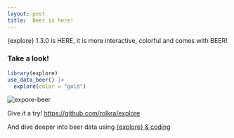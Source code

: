 ```yaml
---
layout: post
title:  Beer is here!
---
```


{explore} 1.3.0 is HERE, it is more interactive, colorful and comes with BEER!

### Take a look!

```R
library(explore)
use_data_beer() |>
  explore(color = "gold")
```

![expore-beer](../images/explore-beer-interact.gif)

Give it a try! <https://github.com/rolkra/explore>

And dive deeper into beer data using [{explore} & coding](https://rolkra.github.io/explore-beer/)
